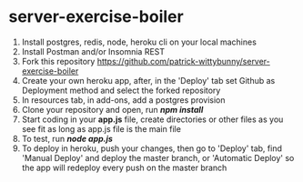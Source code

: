 # server-exercise-boiler

1. Install postgres, redis, node, heroku cli on your local machines
2. Install Postman and/or Insomnia REST
3. Fork this repository https://github.com/patrick-wittybunny/server-exercise-boiler
4. Create your own heroku app, after, in the 'Deploy' tab set Github as Deployment method and select the forked repository
5. In resources tab, in add-ons, add a postgres provision
6. Clone your repository and open, run **_npm install_**
7. Start coding in your **app.js** file, create directories or other files as you see fit as long as app.js file is the main file
8. To test, run **_node app.js_**
9. To deploy in heroku, push your changes, then go to 'Deploy' tab, find 'Manual Deploy' and deploy the master branch, or 'Automatic Deploy' so the app will redeploy every push on the master branch